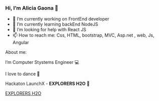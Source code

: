 ### Hi, I’m Alicia Gaona 👋


- 🔭 I’m currently working on FrontEnd developer
- 🌱 I’m currently learning backEnd NodeJS
- 🤔 I’m looking for help with React JS
- 📫 How to reach me: Css, HTML, bootstrap, MVC, Asp.net , web, Js, Angular

About me:

 I’m Computer Stystems Engineer 💻
 
 I love to dance 💃
 
Hackaton LaunchX -  __EXPLORERS H2O__ 🐋 

[EXPLORERS H2O](https://github.com/Elchicogamer117/savingouroceansfrtnd)

